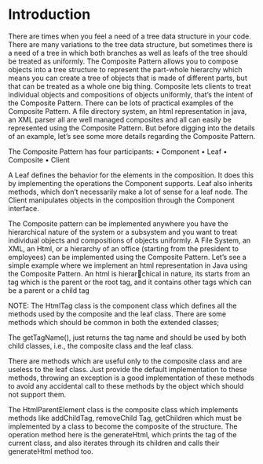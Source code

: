 # Introduction

There are times when you feel a need of a tree data structure in your code. There are many variations to the tree data structure,
but sometimes there is a need of a tree in which both branches as well as leafs of the tree should be treated as uniformly.
The Composite Pattern allows you to compose objects into a tree structure to represent the part-whole hierarchy which means
you can create a tree of objects that is made of different parts, but that can be treated as a whole one big thing. Composite lets
clients to treat individual objects and compositions of objects uniformly, that’s the intent of the Composite Pattern.
There can be lots of practical examples of the Composite Pattern. A file directory system, an html representation in java, an XML
parser all are well managed composites and all can easily be represented using the Composite Pattern. But before digging into
the details of an example, let’s see some more details regarding the Composite Pattern.

The Composite Pattern has four participants:
• Component
• Leaf
• Composite
• Client

A Leaf defines the behavior for the elements in the composition. It does this by implementing the operations the Component
supports. Leaf also inherits methods, which don’t necessarily make a lot of sense for a leaf node.
The Client manipulates objects in the composition through the Component interface.

The Composite pattern can be implemented anywhere you have the hierarchical nature of the system or a subsystem and you
want to treat individual objects and compositions of objects uniformly. A File System, an XML, an Html, or a hierarchy of an
office (starting from the president to employees) can be implemented using the Composite Pattern.
Let’s see a simple example where we implement an html representation in Java using the Composite Pattern. An html is hierarchical in nature, its starts from an <html> tag which is the parent or the root tag, and it contains other tags which can be a parent
or a child tag

NOTE:
The HtmlTag class is the component class which defines all the methods used by the composite and the leaf class. There are
some methods which should be common in both the extended classes;

The getTagName(), just returns the tag name and should be used by both child classes, i.e., the composite class and the leaf
class.

There are methods which are useful only to the composite class and are useless to the leaf class. Just provide the default
implementation to these methods, throwing an exception is a good implementation of these methods to avoid any accidental call
to these methods by the object which should not support them.

The HtmlParentElement class is the composite class which implements methods like addChildTag, removeChild
Tag, getChildren which must be implemented by a class to become the composite of the structure. The operation method
here is the generateHtml, which prints the tag of the current class, and also iterates through its children and calls their
generateHtml method too.
